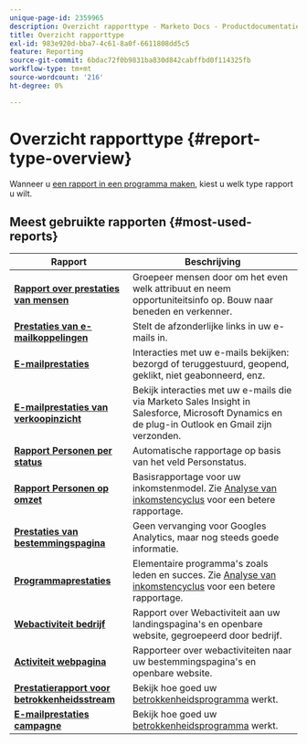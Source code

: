 ```yaml
---
unique-page-id: 2359965
description: Overzicht rapporttype - Marketo Docs - Productdocumentatie
title: Overzicht rapporttype
exl-id: 983e920d-bba7-4c61-8a0f-6611808dd5c5
feature: Reporting
source-git-commit: 6bdac72f0b9831ba830d842cabffbd0f114325fb
workflow-type: tm+mt
source-wordcount: '216'
ht-degree: 0%

---
```


# Overzicht rapporttype {#report-type-overview}

Wanneer u [een rapport in een programma maken](/help/marketo/product-docs/reporting/basic-reporting/creating-reports/create-a-report-in-a-program.md), kiest u welk type rapport u wilt.

## Meest gebruikte rapporten {#most-used-reports}

<table> 
 <thead> 
  <tr> 
   <th>Rapport</th> 
   <th>Beschrijving</th> 
  </tr> 
 </thead> 
 <tbody> 
  <tr> 
   <td><strong><a href="people-performance-report.md">Rapport over prestaties van mensen</a></strong></td> 
   <td>Groepeer mensen door om het even welk attribuut en neem opportuniteitsinfo op. Bouw naar beneden en verkenner.</td> 
  </tr> 
  <tr> 
   <td><strong><a href="/help/marketo/product-docs/email-marketing/email-programs/email-program-data/email-link-performance-report.md">Prestaties van e-mailkoppelingen</a>  </strong></td> 
   <td>Stelt de afzonderlijke links in uw e-mails in.</td> 
  </tr> 
  <tr> 
   <td><strong><a href="/help/marketo/product-docs/email-marketing/email-programs/email-program-data/email-performance-report.md">E-mailprestaties</a>  </strong></td> 
   <td>Interacties met uw e-mails bekijken: bezorgd of teruggestuurd, geopend, geklikt, niet geabonneerd, enz.</td> 
  </tr> 
  <tr> 
   <td><strong><a href="/help/marketo/product-docs/marketo-sales-insight/msi-for-salesforce/features/performance-reports/sales-insight-email-performance-report.md">E-mailprestaties van verkoopinzicht</a></strong></td> 
   <td>Bekijk interacties met uw e-mails die via Marketo Sales Insight in Salesforce, Microsoft Dynamics en de plug-in Outlook en Gmail zijn verzonden.</td> 
  </tr> 
  <tr> 
   <td><strong><a href="people-by-status-report.md">Rapport Personen per status</a></strong></td> 
   <td>Automatische rapportage op basis van het veld Personstatus.</td> 
  </tr> 
  <tr> 
   <td><strong><a href="/help/marketo/product-docs/reporting/revenue-cycle-analytics/revenue-tools/people-by-revenue-stage-report.md">Rapport Personen op omzet</a></strong></td> 
   <td>Basisrapportage voor uw inkomstenmodel. Zie <a href="https://experienceleague.adobe.com/nl/docs/marketo/using/product-docs/reporting/revenue-cycle-analytics/revenue-cycle-models/create-a-new-revenue-model">Analyse van inkomstencyclus</a> voor een betere rapportage.</td> 
  </tr> 
  <tr> 
   <td><strong><a href="/help/marketo/product-docs/demand-generation/landing-pages/understanding-landing-pages/landing-page-performance-report.md">Prestaties van bestemmingspagina</a>  </strong></td> 
   <td>Geen vervanging voor Googles Analytics, maar nog steeds goede informatie.</td> 
  </tr> 
  <tr> 
   <td><strong><a href="/help/marketo/product-docs/core-marketo-concepts/programs/program-performance-report/create-a-program-performance-report.md">Programmaprestaties</a>  </strong></td> 
   <td>Elementaire programma's zoals leden en succes. Zie <a href="https://experienceleague.adobe.com/nl/docs/marketo/using/product-docs/reporting/revenue-cycle-analytics/revenue-cycle-models/create-a-new-revenue-model">Analyse van inkomstencyclus</a> voor een betere rapportage.</td> 
  </tr> 
  <tr> 
   <td><strong><a href="company-web-activity-report.md">Webactiviteit bedrijf</a></strong></td> 
   <td>Rapport over Webactiviteit aan uw landingspagina's en openbare website, gegroepeerd door bedrijf.</td> 
  </tr> 
  <tr> 
   <td><strong><a href="web-page-activity-report.md">Activiteit webpagina</a></strong></td> 
   <td>Rapporteer over webactiviteiten naar uw bestemmingspagina's en openbare website.</td> 
  </tr>
  <tr> 
   <td><strong><a href="/help/marketo/product-docs/email-marketing/drip-nurturing/reports-and-notifications/engagement-stream-performance-report.md">Prestatierapport voor betrokkenheidsstream</a> </strong></td> 
   <td>Bekijk hoe goed uw <a href="https://experienceleague.adobe.com/nl/docs/marketo/using/product-docs/email-marketing/drip-nurturing/creating-an-engagement-program/understanding-engagement-programs">betrokkenheidsprogramma</a> werkt.</td> 
  </tr>
   <tr> 
   <td><strong><a href="/help/marketo/product-docs/reporting/basic-reporting/report-types/campaign-email-performance-report.md">E-mailprestaties campagne</a> </strong></td> 
   <td>Bekijk hoe goed uw <a href="https://experienceleague.adobe.com/nl/docs/marketo/using/product-docs/email-marketing/drip-nurturing/creating-an-engagement-program/understanding-engagement-programs">betrokkenheidsprogramma</a> werkt.</td> 
  </tr>
 </tbody> 
</table>
